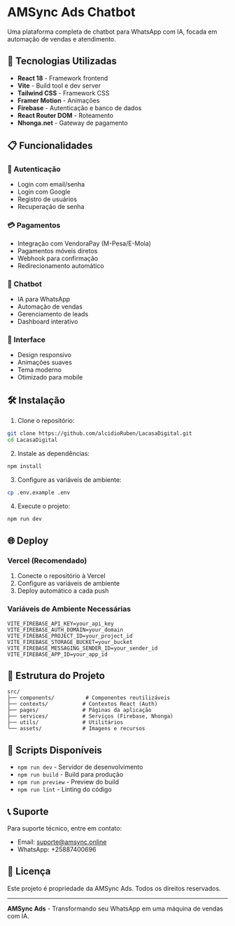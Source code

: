 # AMSync Ads Chatbot

Uma plataforma completa de chatbot para WhatsApp com IA, focada em automação de vendas e atendimento.

## 🚀 Tecnologias Utilizadas

- **React 18** - Framework frontend
- **Vite** - Build tool e dev server
- **Tailwind CSS** - Framework CSS
- **Framer Motion** - Animações
- **Firebase** - Autenticação e banco de dados
- **React Router DOM** - Roteamento
- **Nhonga.net** - Gateway de pagamento

## 📋 Funcionalidades

### 🔐 Autenticação
- Login com email/senha
- Login com Google
- Registro de usuários
- Recuperação de senha

### 💳 Pagamentos
- Integração com VendoraPay (M-Pesa/E-Mola)
- Pagamentos móveis diretos
- Webhook para confirmação
- Redirecionamento automático

### 🤖 Chatbot
- IA para WhatsApp
- Automação de vendas
- Gerenciamento de leads
- Dashboard interativo

### 📱 Interface
- Design responsivo
- Animações suaves
- Tema moderno
- Otimizado para mobile

## 🛠️ Instalação

1. Clone o repositório:
```bash
git clone https://github.com/alcidioRuben/LacasaDigital.git
cd LacasaDigital
```

2. Instale as dependências:
```bash
npm install
```

3. Configure as variáveis de ambiente:
```bash
cp .env.example .env
```

4. Execute o projeto:
```bash
npm run dev
```

## 🌐 Deploy

### Vercel (Recomendado)

1. Conecte o repositório à Vercel
2. Configure as variáveis de ambiente
3. Deploy automático a cada push

### Variáveis de Ambiente Necessárias

```env
VITE_FIREBASE_API_KEY=your_api_key
VITE_FIREBASE_AUTH_DOMAIN=your_domain
VITE_FIREBASE_PROJECT_ID=your_project_id
VITE_FIREBASE_STORAGE_BUCKET=your_bucket
VITE_FIREBASE_MESSAGING_SENDER_ID=your_sender_id
VITE_FIREBASE_APP_ID=your_app_id
```

## 📁 Estrutura do Projeto

```
src/
├── components/          # Componentes reutilizáveis
├── contexts/           # Contextos React (Auth)
├── pages/              # Páginas da aplicação
├── services/           # Serviços (Firebase, Nhonga)
├── utils/              # Utilitários
└── assets/             # Imagens e recursos
```

## 🔧 Scripts Disponíveis

- `npm run dev` - Servidor de desenvolvimento
- `npm run build` - Build para produção
- `npm run preview` - Preview do build
- `npm run lint` - Linting do código

## 📞 Suporte

Para suporte técnico, entre em contato:
- Email: suporte@amsync.online
- WhatsApp: +25887400696

## 📄 Licença

Este projeto é propriedade da AMSync Ads. Todos os direitos reservados.

---

**AMSync Ads** - Transformando seu WhatsApp em uma máquina de vendas com IA.